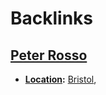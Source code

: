 
# Backlinks
## [Peter Rosso](<Peter Rosso.md>)
- **[Location](<Location.md>):** [Bristol](<Bristol.md>),


